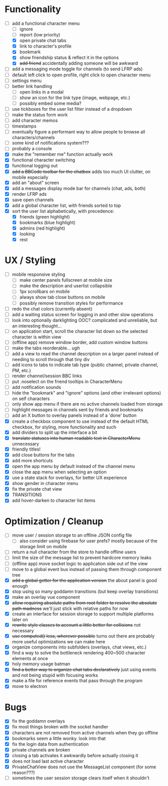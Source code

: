 # Functionality
- [ ] add a functional character menu
  - [ ] ignore
  - [ ] report (low priority)
  - [x] open private chat tabs
  - [x] link to character's profile
  - [x] bookmark
  - [x] show friendship status & reflect it in the options
  - [x] ~~add friend~~ accidentally adding someone will be awkward
- [ ] add a messaging mode toggle for channels (to send LFRP ads)
- [ ] default left click to open profile, right click to open character menu
- [ ] settings menu
- [ ] better link handling
  - [ ] open links in a modal
  - [ ] show an icon for the link type (image, webpage, etc.)
  - [ ] possibly embed some media?
- [ ] use tickboxes for the user list filter instead of a dropdown
- [ ] make the status form work
- [ ] add character memos
- [ ] timestamps
- [ ] eventually figure a performant way to allow people to browse all characters/channels
- [ ] some kind of notifications system???
- [ ] probably a console
- [x] make the "remember me" function actually work
- [x] functional character switching
- [x] functional logging out
- [x] ~~add a BBCode toolbar for the chatbox~~ adds too much UI clutter, on mobile especially
- [x] add an "about" screen
- [x] add a messages display mode bar for channels (chat, ads, both)
- [x] render LFRP ads
- [x] save open channels
- [x] add a global character list, with friends sorted to top
- [x] sort the user list alphabetically, with precedence:
  - [x] friends (green highlight)
  - [x] bookmarks (blue highlight)
  - [x] admins (red highlight)
  - [x] looking
  - [x] rest

# UX / Styling
- [ ] mobile responsive styling
  - [ ] make center panels fullscreen at mobile size
  - [ ] make the description and userlist collapsible
  - [ ] 1px scrollbars on mobile
  - [ ] always show tab close buttons on mobile
  - [ ] possibly remove transition styles for performance
- [ ] redo the chat colors (currently absent)
- [ ] add a waiting status screen for logging in and other slow operations
- [ ] look into optionally darklighting OOC? complicated and unreliable, but an interesting thought...
- [ ] on application start, scroll the character list down so the selected character is within view
- [ ] (offline app) remove window border, add custom window buttons
- [ ] make the tabs reorderable... _ugh_
- [ ] add a view to read the channel description on a larger panel instead of needing to scroll through that tiny div
- [ ] add icons to tabs to indicate tab type (public channel, private channel, PM, etc.)
- [ ] render channel/session BBC links
- [ ] put .noselect on the friend tooltips in CharacterMenu
- [ ] add notification sounds
- [ ] hide the "bookmark" and "ignore" options (and other irrelevant options) on self characters
- [ ] only show app menu if there are no active channels loaded from storage
- [ ] highlight messages in channels sent by friends and bookmarks
- [ ] add an X button to overlay panels instead of a 'done' button
- [x] create a checkbox component to use instead of the default HTML checkbox, for styling, more functionality and such
- [x] add dividers to split up the interface a bit
- [x] ~~translate statuses into human readable text in CharacterMenu~~ unnecessary
- [x] friendly titles!
- [x] add close buttons for the tabs
- [x] add more shortcuts
- [x] open the app menu by default instead of the channel menu
- [x] close the app menu when selecting an option
- [x] use a state stack for overlays, for better UX experience
- [x] show gender in character menu
- [x] fix the private chat view
- [x] TRANSITIONS
- [x] add hover-darken to character list items

# Optimization / Cleanup
- [ ] move user / session storage to an offline JSON config file
  - [ ] also consider using firebase for user prefs? mostly because of the storage limit on mobile
- [ ] return a null character from the store to handle offline users
- [ ] limit the size of the message list to prevent hardcore memory leaks
- [ ] (offline app) move socket logic to application side out of the view
- [ ] move to a global event bus instead of passing them through component tree
- [x] ~~add a global getter for the application version~~ the about panel is good enough
- [x] stop using so many goddamn transitions (but keep overlay transitions)
- [x] make an overlay vue component
- [x] ~~allow requiring absolute paths from root folder to resolve the absolute path madness~~ we'll just stick with relative paths for now
- [x] create an interface for session storage to support multiple platforms later on
- [x] ~~rewrite style classes to account a little better for collisions~~ not necessary
- [x] ~~use computed() less, wherever possible~~ turns out there are probably more useful optimizations we can make here
- [x] organize components into subfolders (overlays, chat views, etc.)
- [x] find a way to solve the bottleneck rendering 400~500 character elements at once
- [x] holy memory usage batman
- [x] ~~find a better way to organize chat tabs declaratively~~ just using events and not being stupid with focusing works
- [x] make a file for reference events that pass through the program
- [x] move to electron

# Bugs
- [x] fix the goddamn overlays
- [x] fix most things broken with the socket handler
- [x] characters are not removed from active channels when they go offline
- [x] bookmarks seem a little wonky. look into that
- [x] fix the login data from authentication
- [x] private channels are broken
- [x] closing a tab activates it awkwardly before actually closing it
- [x] does not load last active character
- [x] PrivateChatView does not use the MessageList component (for some reason???)
- [ ] sometimes the user session storage clears itself when it shouldn't
